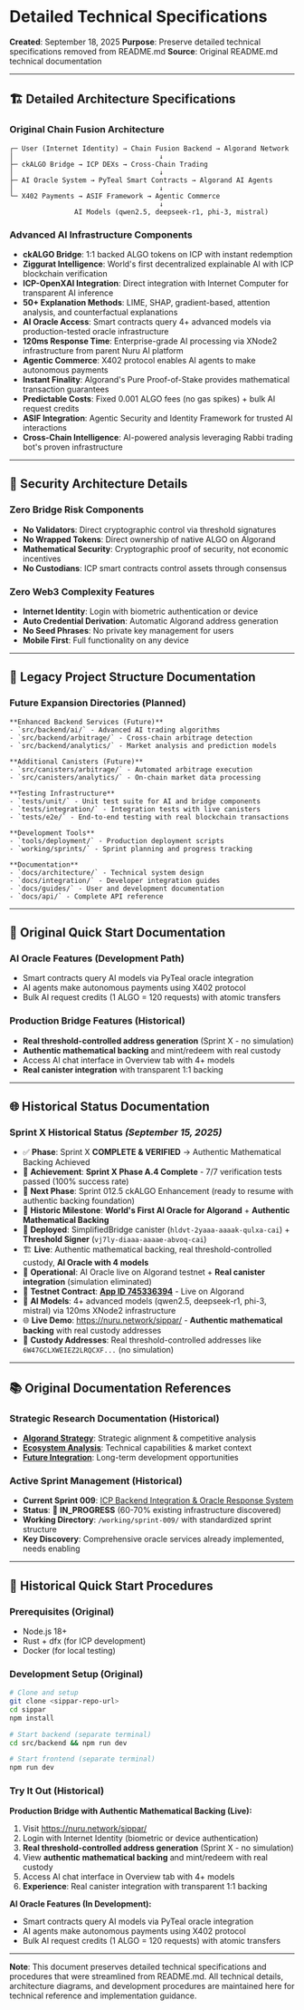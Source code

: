 # Detailed Technical Specifications

**Created**: September 18, 2025
**Purpose**: Preserve detailed technical specifications removed from README.md
**Source**: Original README.md technical documentation

---

## 🏗️ **Detailed Architecture Specifications**

### **Original Chain Fusion Architecture**
```
┌─ User (Internet Identity) → Chain Fusion Backend → Algorand Network
│                                    ↓
├─ ckALGO Bridge → ICP DEXs → Cross-Chain Trading
│                                    ↓
├─ AI Oracle System → PyTeal Smart Contracts → Algorand AI Agents
│                                    ↓
└─ X402 Payments → ASIF Framework → Agentic Commerce
                                     ↓
                AI Models (qwen2.5, deepseek-r1, phi-3, mistral)
```

### **Advanced AI Infrastructure Components**
- **ckALGO Bridge**: 1:1 backed ALGO tokens on ICP with instant redemption
- **Ziggurat Intelligence**: World's first decentralized explainable AI with ICP blockchain verification
- **ICP-OpenXAI Integration**: Direct integration with Internet Computer for transparent AI inference
- **50+ Explanation Methods**: LIME, SHAP, gradient-based, attention analysis, and counterfactual explanations
- **AI Oracle Access**: Smart contracts query 4+ advanced models via production-tested oracle infrastructure
- **120ms Response Time**: Enterprise-grade AI processing via XNode2 infrastructure from parent Nuru AI platform
- **Agentic Commerce**: X402 protocol enables AI agents to make autonomous payments
- **Instant Finality**: Algorand's Pure Proof-of-Stake provides mathematical transaction guarantees
- **Predictable Costs**: Fixed 0.001 ALGO fees (no gas spikes) + bulk AI request credits
- **ASIF Integration**: Agentic Security and Identity Framework for trusted AI interactions
- **Cross-Chain Intelligence**: AI-powered analysis leveraging Rabbi trading bot's proven infrastructure

---

## 🔐 **Security Architecture Details**

### **Zero Bridge Risk Components**
- **No Validators**: Direct cryptographic control via threshold signatures
- **No Wrapped Tokens**: Direct ownership of native ALGO on Algorand
- **Mathematical Security**: Cryptographic proof of security, not economic incentives
- **No Custodians**: ICP smart contracts control assets through consensus

### **Zero Web3 Complexity Features**
- **Internet Identity**: Login with biometric authentication or device
- **Auto Credential Derivation**: Automatic Algorand address generation
- **No Seed Phrases**: No private key management for users
- **Mobile First**: Full functionality on any device

---

## 📁 **Legacy Project Structure Documentation**

### **Future Expansion Directories (Planned)**
```
**Enhanced Backend Services (Future)**
- `src/backend/ai/` - Advanced AI trading algorithms
- `src/backend/arbitrage/` - Cross-chain arbitrage detection
- `src/backend/analytics/` - Market analysis and prediction models

**Additional Canisters (Future)**
- `src/canisters/arbitrage/` - Automated arbitrage execution
- `src/canisters/analytics/` - On-chain market data processing

**Testing Infrastructure**
- `tests/unit/` - Unit test suite for AI and bridge components
- `tests/integration/` - Integration tests with live canisters
- `tests/e2e/` - End-to-end testing with real blockchain transactions

**Development Tools**
- `tools/deployment/` - Production deployment scripts
- `working/sprints/` - Sprint planning and progress tracking

**Documentation**
- `docs/architecture/` - Technical system design
- `docs/integration/` - Developer integration guides
- `docs/guides/` - User and development documentation
- `docs/api/` - Complete API reference
```

---

## 🔬 **Original Quick Start Documentation**

### **AI Oracle Features (Development Path)**
- Smart contracts query AI models via PyTeal oracle integration
- AI agents make autonomous payments using X402 protocol
- Bulk AI request credits (1 ALGO = 120 requests) with atomic transfers

### **Production Bridge Features (Historical)**
- **Real threshold-controlled address generation** (Sprint X - no simulation)
- **Authentic mathematical backing** and mint/redeem with real custody
- Access AI chat interface in Overview tab with 4+ models
- **Real canister integration** with transparent 1:1 backing

---

## 🌐 **Historical Status Documentation**

### **Sprint X Historical Status** *(September 15, 2025)*
- ✅ **Phase**: Sprint X **COMPLETE & VERIFIED** → Authentic Mathematical Backing Achieved
- 🎉 **Achievement**: **Sprint X Phase A.4 Complete** - 7/7 verification tests passed (100% success rate)
- 🔄 **Next Phase**: Sprint 012.5 ckALGO Enhancement (ready to resume with authentic backing foundation)
- 🎯 **Historic Milestone**: **World's First AI Oracle for Algorand** + **Authentic Mathematical Backing**
- 📁 **Deployed**: SimplifiedBridge canister (`hldvt-2yaaa-aaaak-qulxa-cai`) + **Threshold Signer** (`vj7ly-diaaa-aaaae-abvoq-cai`)
- 🏗️ **Live**: Authentic mathematical backing, real threshold-controlled custody, **AI Oracle with 4 models**
- 🤖 **Operational**: AI Oracle live on Algorand testnet + **Real canister integration** (simulation eliminated)
- 🔗 **Testnet Contract**: [**App ID 745336394**](https://testnet.explorer.perawallet.app/application/745336394) - Live on Algorand
- 🔮 **AI Models**: 4+ advanced models (qwen2.5, deepseek-r1, phi-3, mistral) via 120ms XNode2 infrastructure
- 🌐 **Live Demo**: https://nuru.network/sippar/ - **Authentic mathematical backing** with real custody addresses
- 💎 **Custody Addresses**: Real threshold-controlled addresses like `6W47GCLXWEIEZ2LRQCXF...` (no simulation)

---

## 📚 **Original Documentation References**

### **Strategic Research Documentation (Historical)**
- **[Algorand Strategy](docs/research/algorand-strategy.md)**: Strategic alignment & competitive analysis
- **[Ecosystem Analysis](docs/research/algorand-ecosystem-analysis.md)**: Technical capabilities & market context
- **[Future Integration](docs/roadmap/algorand-future-integration.md)**: Long-term development opportunities

### **Active Sprint Management (Historical)**
- **Current Sprint 009**: [ICP Backend Integration & Oracle Response System](/working/sprint-009/sprint009-icp-backend-integration.md)
- **Status**: 🔄 **IN_PROGRESS** (60-70% existing infrastructure discovered)
- **Working Directory**: `/working/sprint-009/` with standardized sprint structure
- **Key Discovery**: Comprehensive oracle services already implemented, needs enabling

---

## 🔧 **Historical Quick Start Procedures**

### **Prerequisites (Original)**
- Node.js 18+
- Rust + dfx (for ICP development)
- Docker (for local testing)

### **Development Setup (Original)**
```bash
# Clone and setup
git clone <sippar-repo-url>
cd sippar
npm install

# Start backend (separate terminal)
cd src/backend && npm run dev

# Start frontend (separate terminal)
npm run dev
```

### **Try It Out (Historical)**

**Production Bridge with Authentic Mathematical Backing (Live):**
1. Visit https://nuru.network/sippar/
2. Login with Internet Identity (biometric or device authentication)
3. **Real threshold-controlled address generation** (Sprint X - no simulation)
4. View **authentic mathematical backing** and mint/redeem with real custody
5. Access AI chat interface in Overview tab with 4+ models
6. **Experience**: Real canister integration with transparent 1:1 backing

**AI Oracle Features (In Development):**
- Smart contracts query AI models via PyTeal oracle integration
- AI agents make autonomous payments using X402 protocol
- Bulk AI request credits (1 ALGO = 120 requests) with atomic transfers

---

**Note**: This document preserves detailed technical specifications and procedures that were streamlined from README.md. All technical details, architecture diagrams, and development procedures are maintained here for technical reference and implementation guidance.